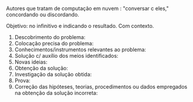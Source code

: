Autores que tratam de computação em nuvem : "conversar c eles," concordando ou discordando.

Objetivo: no infinitivo e indicando o resultado. Com contexto.



1. Descobrimento do problema:
2. Colocação precisa do problema:
3. Conhecimentos/instrumentos relevantes ao problema:
4. Solução c/ auxílio dos meios identificados:
5. Novas ideias:
6. Obtenção da solução:
7. Investigação da solução obtida:
8. Prova:
9. Correção das hipóteses, teorias, procedimentos ou dados empregados na obtenção da solução incorreta:
